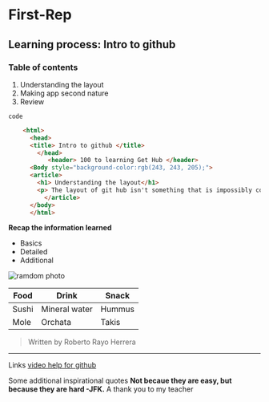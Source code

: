 # First-Rep
## Learning process: Intro to github
### **Table of contents**
1. Understanding the layout
2. Making app second nature
3. Review

`code`

```html
    <html>
      <head>
      <title> Intro to github </title>
        </head>
           <header> 100 to learning Get Hub </header>
      <Body style="background-color:rgb(243, 243, 205);">
      <article>
        <h1> Understanding the layout</h1>
        <p> The layout of git hub isn't something that is impossibly complex but does require some effort. On first sight you probably recognized the basic tools that we are going to use.</p>
          </article>
      </body>
      </html>
```

**Recap the information learned**
- Basics
- Detailed
- Additional

![ramdom photo](https://www.picsum.photos/200/300)

| Food | Drink | Snack |
| --- | --- | --- |
| Sushi | Mineral water | Hummus |
| Mole | Orchata | Takis |
>Written by Roberto Rayo Herrera
---
Links [video help for github](https://www.youtube.com)

Some additional inspirational quotes  **Not becaue they are easy, but because they are hard -JFK.**
A thank you to my teacher
